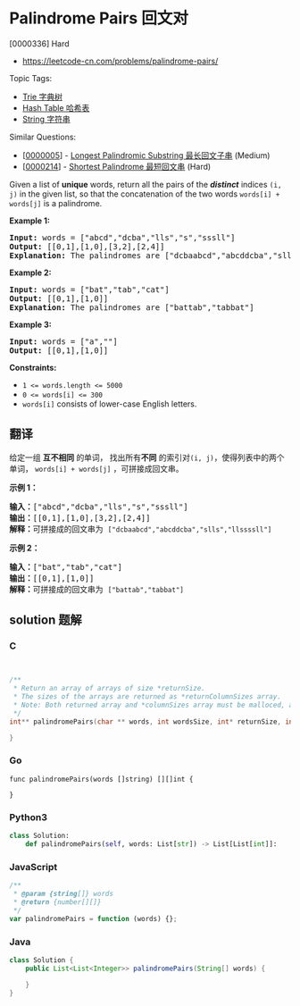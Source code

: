 # Palindrome Pairs 回文对

[0000336] Hard

- https://leetcode-cn.com/problems/palindrome-pairs/

Topic Tags:

- [Trie 字典树](https://leetcode-cn.com/tag/trie/)
- [Hash Table 哈希表](https://leetcode-cn.com/tag/hash-table/)
- [String 字符串](https://leetcode-cn.com/tag/string/)

Similar Questions:

- [[0000005](https://leetcode-cn.com/problems/longest-palindromic-substring/)] - [Longest Palindromic Substring 最长回文子串](./0000005.longest-palindromic-substring.md) (Medium)
- [[0000214](https://leetcode-cn.com/problems/shortest-palindrome/)] - [Shortest Palindrome 最短回文串](./0000214.shortest-palindrome.md) (Hard)

Given a list of **unique** words, return all the pairs of the **_distinct_** indices `(i, j)` in the given list, so that the concatenation of the two words `words[i] + words[j]` is a palindrome.

**Example 1:**

<pre><strong>Input:</strong> words = ["abcd","dcba","lls","s","sssll"]
<strong>Output:</strong> [[0,1],[1,0],[3,2],[2,4]]
<strong>Explanation:</strong> The palindromes are ["dcbaabcd","abcddcba","slls","llssssll"]
</pre>

**Example 2:**

<pre><strong>Input:</strong> words = ["bat","tab","cat"]
<strong>Output:</strong> [[0,1],[1,0]]
<strong>Explanation:</strong> The palindromes are ["battab","tabbat"]
</pre>

**Example 3:**

<pre><strong>Input:</strong> words = ["a",""]
<strong>Output:</strong> [[0,1],[1,0]]
</pre>

**Constraints:**

- `1 <= words.length <= 5000`
- `0 <= words[i] <= 300`
- `words[i]` consists of lower-case English letters.

## 翻译

给定一组 **互不相同** 的单词， 找出所有**不同** 的索引对`(i, j)`，使得列表中的两个单词， `words[i] + words[j]` ，可拼接成回文串。

**示例 1：**

<pre><strong>输入：</strong>["abcd","dcba","lls","s","sssll"]
<strong>输出：</strong>[[0,1],[1,0],[3,2],[2,4]] 
<strong>解释：</strong>可拼接成的回文串为 <code>["dcbaabcd","abcddcba","slls","llssssll"]</code>
</pre>

**示例 2：**

<pre><strong>输入：</strong>["bat","tab","cat"]
<strong>输出：</strong>[[0,1],[1,0]] 
<strong>解释：</strong>可拼接成的回文串为 <code>["battab","tabbat"]</code></pre>

## solution 题解

### C

```c


/**
 * Return an array of arrays of size *returnSize.
 * The sizes of the arrays are returned as *returnColumnSizes array.
 * Note: Both returned array and *columnSizes array must be malloced, assume caller calls free().
 */
int** palindromePairs(char ** words, int wordsSize, int* returnSize, int** returnColumnSizes){

}
```

### Go

```golang
func palindromePairs(words []string) [][]int {

}
```

### Python3

```python
class Solution:
    def palindromePairs(self, words: List[str]) -> List[List[int]]:
```

### JavaScript

```javascript
/**
 * @param {string[]} words
 * @return {number[][]}
 */
var palindromePairs = function (words) {};
```

### Java

```java
class Solution {
    public List<List<Integer>> palindromePairs(String[] words) {

    }
}
```
